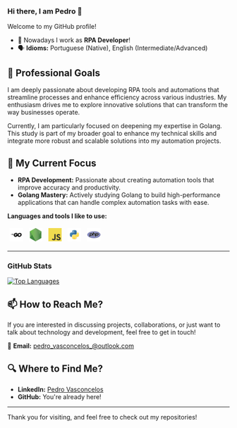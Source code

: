 ### Hi there, I am Pedro 👋

Welcome to my GitHub profile!

- 💼 Nowadays I work as **RPA Developer**!
- 🗣️ **Idioms:** Portuguese (Native), English (Intermediate/Advanced)

## 🌟 Professional Goals
I am deeply passionate about developing RPA tools and automations that streamline processes and enhance efficiency across various industries. My enthusiasm drives me to explore innovative solutions that can transform the way businesses operate.

Currently, I am particularly focused on deepening my expertise in Golang. This study is part of my broader goal to enhance my technical skills and integrate more robust and scalable solutions into my automation projects.

## 🚀 My Current Focus
- **RPA Development:** Passionate about creating automation tools that improve accuracy and productivity.
- **Golang Mastery:** Actively studying Golang to build high-performance applications that can handle complex automation tasks with ease.

__Languages and tools I like to use:__

<span>
	<img title="Go" height="30" style="padding: 5px;" src="https://raw.githubusercontent.com/github/explore/80688e429a7d4ef2fca1e82350fe8e3517d3494d/topics/go/go.png" />
	<img title="Node.js"     height="30" style="padding: 5px;" src="https://raw.githubusercontent.com/github/explore/80688e429a7d4ef2fca1e82350fe8e3517d3494d/topics/nodejs/nodejs.png" />
	<img title="JavaScript" height="30" style="padding: 5px;" src="https://raw.githubusercontent.com/github/explore/80688e429a7d4ef2fca1e82350fe8e3517d3494d/topics/javascript/javascript.png" />
	<img title="Python"     height="30" style="padding: 5px;" src="https://raw.githubusercontent.com/github/explore/80688e429a7d4ef2fca1e82350fe8e3517d3494d/topics/python/python.png" />
	<img title="PHP"        height="30" style="padding: 5px;" src="https://raw.githubusercontent.com/github/explore/80688e429a7d4ef2fca1e82350fe8e3517d3494d/topics/php/php.png" />
</span>

---

### GitHub Stats

[![Top Languages](https://github-readme-stats.vercel.app/api/top-langs/?username=pedro-vasconcelos-dev88&layout=compact&langs_count=6&hide=assembly&theme=dark)](https://github.com/pedro-vasconcelos-dev)


## 📫 How to Reach Me?
If you are interested in discussing projects, collaborations, or just want to talk about technology and development, feel free to get in touch!

📧 **Email:** [pedro_vasconcelos_@outlook.com](mailto:pedro_vasconcelos_@outlook.com)

## 🔍 Where to Find Me?
- **LinkedIn:** [Pedro Vasconcelos](https://linkedin.com/in/pedro-lucas-vasconcelos-62a683229/)
- **GitHub:** You're already here!

---

Thank you for visiting, and feel free to check out my repositories!
